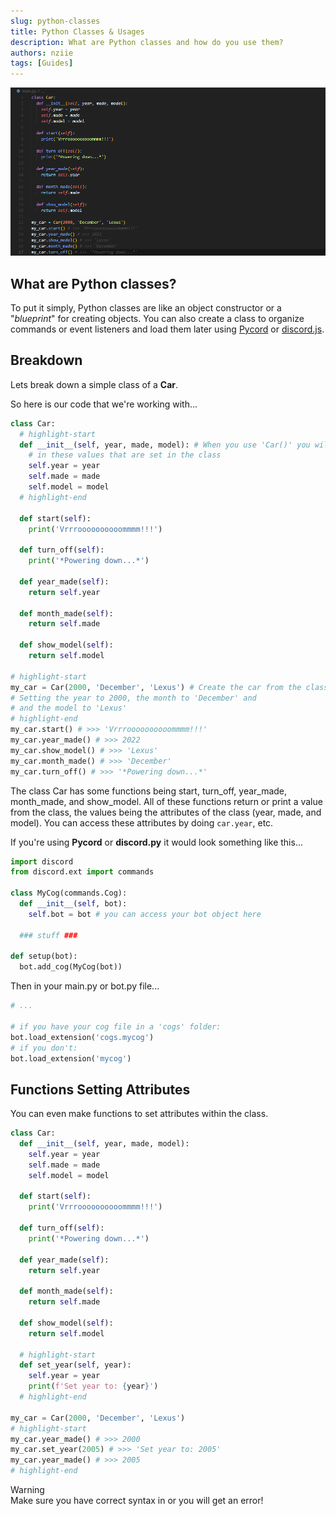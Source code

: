 ```yaml
---
slug: python-classes
title: Python Classes & Usages
description: What are Python classes and how do you use them?
authors: nziie
tags: [Guides]
---
```


![](./assets/car_example.png)

## What are Python classes?
To put it simply, Python classes are like an object constructor or a "*blueprint*" for creating objects. You can also create a class to organize commands or event listeners and load them later using [Pycord](https://pycord.dev) or [discord.js](https://discord.js.org).

## Breakdown
Lets break down a simple class of a **Car**.


So here is our code that we're working with...
```py title="car.py"
class Car:
  # highlight-start
  def __init__(self, year, made, model): # When you use 'Car()' you will pass
    # in these values that are set in the class
    self.year = year
    self.made = made
    self.model = model
  # highlight-end

  def start(self):
    print('Vrrroooooooooommmm!!!')
  
  def turn_off(self):
    print('*Powering down...*')

  def year_made(self):
    return self.year

  def month_made(self):
    return self.made

  def show_model(self):
    return self.model

# highlight-start
my_car = Car(2000, 'December', 'Lexus') # Create the car from the class
# Setting the year to 2000, the month to 'December' and
# and the model to 'Lexus'
# highlight-end
my_car.start() # >>> 'Vrrroooooooooommmm!!!'
my_car.year_made() # >>> 2022
my_car.show_model() # >>> 'Lexus'
my_car.month_made() # >>> 'December'
my_car.turn_off() # >>> '*Powering down...*'
```

The class <span className="timestamp">Car</span> has some functions being <span className="timestamp">start</span>, <span className="timestamp">turn_off</span>, <span className="timestamp">year_made</span>, <span className="timestamp">month_made</span>, and <span className="timestamp">show_model</span>. All of these functions return or print a value from the class, the values being the attributes of the class (<span className="timestamp">year</span>, <span className="timestamp">made</span>, and <span className="timestamp">model</span>). You can access these attributes by doing `car.year`, etc.

If you're using **Pycord** or **discord.py** it would look something like this...

```py title="mycog.py"
import discord
from discord.ext import commands

class MyCog(commands.Cog):
  def __init__(self, bot):
    self.bot = bot # you can access your bot object here
  
  ### stuff ###

def setup(bot):
  bot.add_cog(MyCog(bot))
```

Then in your main.py or bot.py file...
```py title="main.py"
# ...

# if you have your cog file in a 'cogs' folder:
bot.load_extension('cogs.mycog')
# if you don't:
bot.load_extension('mycog')
```

## Functions Setting Attributes
You can even make functions to set attributes within the class.

```py title="car.py"
class Car:
  def __init__(self, year, made, model):
    self.year = year
    self.made = made
    self.model = model

  def start(self):
    print('Vrrroooooooooommmm!!!')
  
  def turn_off(self):
    print('*Powering down...*')

  def year_made(self):
    return self.year

  def month_made(self):
    return self.made

  def show_model(self):
    return self.model

  # highlight-start
  def set_year(self, year):
    self.year = year
    print(f'Set year to: {year}')
  # highlight-end

my_car = Car(2000, 'December', 'Lexus')
# highlight-start
my_car.year_made() # >>> 2000
my_car.set_year(2005) # >>> 'Set year to: 2005'
my_car.year_made() # >>> 2005
# highlight-end
```

<div className="box red animation no-background">
<div className="title">
Warning
</div>
Make sure you have correct syntax in or you will get an error!
</div>
